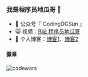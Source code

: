 ### 我是程序员地瓜哥 🍠

- 🌱 公众号『 CodingDGSun 』
- 😺 视频：<a href="https://space.bilibili.com/421683729" target="_blank">B站 程序员地瓜哥</a>
- 🏡 个人博客：[博客1](https://codingdgsun.github.io/)、[博客2](https://sunjie23.gitee.io/codingdgsun/)

#### 徽章
![codewars](https://www.codewars.com/users/codingdgsun/badges/large)